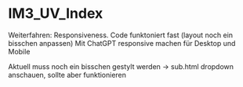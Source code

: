 # IM3_UV_Index

Weiterfahren: Responsiveness. Code funktoniert fast (layout noch ein bisschen anpassen)
Mit ChatGPT responsive machen für Desktop und Mobile

Aktuell muss noch ein bisschen gestylt werden -> sub.html dropdown anschauen, sollte aber funktionieren